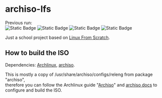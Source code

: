 # archiso-lfs

Previous run:  
![Static Badge](https://img.shields.io/badge/possible%20initramfs%20malfunction%20-yellow?label=ISO%20build) ![Static Badge](https://img.shields.io/badge/fail-red?label=lfs-install) ![Static Badge](https://img.shields.io/badge/pass-green?label=LFS%20boot%20(BIOS)) ![Static Badge](https://img.shields.io/badge/unchanged%20(pass)-green?label=LFS%20boot%20(UEFI))

Just a school project based on [Linux From Scratch](https://linuxfromscratch.org/lfs/view/stable/index.html).  

## How to build the ISO

Dependencies: [Archlinux](https://archlinux.org), [archiso](https://archlinux.org/packages/extra/any/archiso/).
  
This is mostly a copy of /usr/share/archiso/configs/releng from package "archiso",  
therefore you can follow the Archlinux guide "[Archiso](https://wiki.archlinux.org/title/Archiso)" and [archiso docs](https://gitlab.archlinux.org/archlinux/archiso/-/tree/master/docs?ref_type=heads) to configure and build the ISO.  
